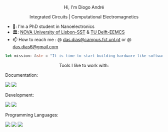 

<p align=center> Hi, I'm Diogo André </p>

<p align=center> Integrated Circuits | Computational Electromagnetics </p>

- 🔭: I'm a PhD student in Nanoelectronics
- 🏛️: [NOVA University of Lisbon-SST](https://www.fct.unl.pt/en) & [TU Delft-EEMCS](https://www.tudelft.nl/en/eemcs)
- 📫 How to reach me : @ das.dias@campus.fct.unl.pt or @ das.dias6@gmail.com

<!--START_SECTION:waka-->
<!--END_SECTION:waka-->

```rust
let mission: &str = "It is time to start building hardware like software is built."
```

<link rel="stylesheet" href="https://cdn.jsdelivr.net/gh/devicons/devicon@v2.15.1/devicon.min.css">

<p align=center>Tools I like to work with:</p>

Documentation:

<img src="https://cdn.jsdelivr.net/gh/devicons/devicon/icons/latex/latex-original.svg" />

<link rel="stylesheet" href="https://cdn.jsdelivr.net/gh/devicons/devicon@v2.15.1/devicon.min.css">

<img src="https://cdn.jsdelivr.net/gh/devicons/devicon/icons/matlab/matlab-original.svg" />

Development:

<i class="devicon-git-plain-wordmark"></i>          

<i class="devicon-docker-plain-wordmark"></i>  

<img src="https://cdn.jsdelivr.net/gh/devicons/devicon/icons/vscode/vscode-original-wordmark.svg" />

<img src="https://cdn.jsdelivr.net/gh/devicons/devicon/icons/vim/vim-original.svg" />          

Programming Languages:

<i class="devicon-rust-plain"></i>

<img src="https://cdn.jsdelivr.net/gh/devicons/devicon/icons/python/python-original-wordmark.svg" />
        
<img src="https://cdn.jsdelivr.net/gh/devicons/devicon/icons/typescript/typescript-original.svg" />          
          
<img src="https://cdn.jsdelivr.net/gh/devicons/devicon/icons/c/c-original.svg" />



<!---
das-dias/das-dias is a ✨ special ✨ repository because its `README.md` (this file) appears on your GitHub profile.
You can click the Preview link to take a look at your changes.
--->

